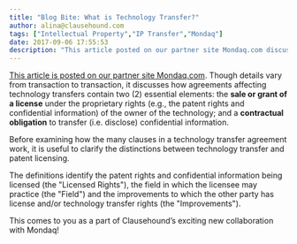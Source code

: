 ```yaml
---
title: "Blog Bite: What is Technology Transfer?"
author: alina@clausehound.com
tags: ["Intellectual Property","IP Transfer","Mondaq"]
date: 2017-09-06 17:55:53
description: "This article posted on our partner site Mondaq.com discusses how, though details vary from transaction to transaction, agreements affecting technology transfers contain two essential elements."
---
```


[This article is posted on our partner site Mondaq.com](http://www.mondaq.com/unitedstates/x/7871/Patent/The+Anatomy+of+a+Technology+Transfer+Agreement). Though details vary from transaction to transaction, it discusses how agreements affecting technology transfers contain two (2) essential elements: the **sale or grant of a license** under the proprietary rights (e.g., the patent rights and confidential information) of the owner of the technology; and a **contractual obligation** to transfer (i.e. disclose) confidential information.

Before examining how the many clauses in a technology transfer agreement work, it is useful to clarify the distinctions between technology transfer and patent licensing.

The definitions identify the patent rights and confidential information being licensed (the "Licensed Rights"), the field in which the licensee may practice (the "Field") and the improvements to which the other party has license and/or technology transfer rights (the "Improvements").

This comes to you as a part of Clausehound’s exciting new collaboration with Mondaq!
